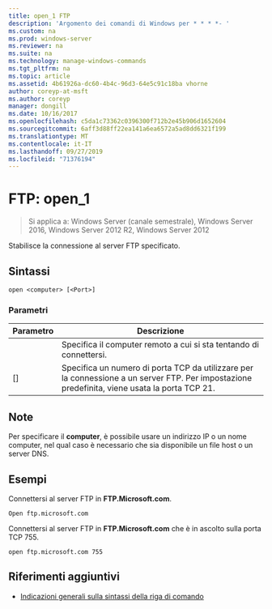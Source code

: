 ```yaml
---
title: open_1 FTP
description: 'Argomento dei comandi di Windows per * * * *- '
ms.custom: na
ms.prod: windows-server
ms.reviewer: na
ms.suite: na
ms.technology: manage-windows-commands
ms.tgt_pltfrm: na
ms.topic: article
ms.assetid: 4b61926a-dc60-4b4c-96d3-64e5c91c18ba vhorne
author: coreyp-at-msft
ms.author: coreyp
manager: dongill
ms.date: 10/16/2017
ms.openlocfilehash: c5da1c73362c0396300f712b2e45b906d1652604
ms.sourcegitcommit: 6aff3d88ff22ea141a6ea6572a5ad8dd6321f199
ms.translationtype: MT
ms.contentlocale: it-IT
ms.lasthandoff: 09/27/2019
ms.locfileid: "71376194"
---
```

# <a name="ftp-open_1"></a>FTP: open_1

>Si applica a: Windows Server (canale semestrale), Windows Server 2016, Windows Server 2012 R2, Windows Server 2012

Stabilisce la connessione al server FTP specificato.   
## <a name="syntax"></a>Sintassi  
```  
open <computer> [<Port>]  
```  
### <a name="parameters"></a>Parametri  

| Parametro  |                                           Descrizione                                            |
|------------|--------------------------------------------------------------------------------------------------|
| <computer> |                Specifica il computer remoto a cui si sta tentando di connettersi.                 |
|  [<Port>]  | Specifica un numero di porta TCP da utilizzare per la connessione a un server FTP. Per impostazione predefinita, viene usata la porta TCP 21. |

## <a name="remarks"></a>Note  
Per specificare il **computer**, è possibile usare un indirizzo IP o un nome computer, nel qual caso è necessario che sia disponibile un file host o un server DNS.  
## <a name="BKMK_Examples"></a>Esempi  
Connettersi al server FTP in **FTP.Microsoft.com**.  
```  
Open ftp.microsoft.com  
```  
Connettersi al server FTP in **FTP.Microsoft.com** che è in ascolto sulla porta TCP 755.  
```  
open ftp.microsoft.com 755  
```  
## <a name="additional-references"></a>Riferimenti aggiuntivi  
-   [Indicazioni generali sulla sintassi della riga di comando](command-line-syntax-key.md)  
